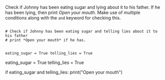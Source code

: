 Check if Johnny has been eating sugar and lying about it to his father. If he has been lying, then print *Open your mouth*. Make use of multiple conditions along with the `and` keyword for checking this.

<Editor lang="python" type="exercise">
<code>
# Check if Johnny has been eating sugar and telling lies about it to his father
# print *Open your mouth* if he has.

eating_sugar = True
telling_lies = True
</code>

<solution>
eating_sugar = True
telling_lies = True

if eating_sugar and telling_lies:
  print("Open your mouth")
</solution>
</Editor>